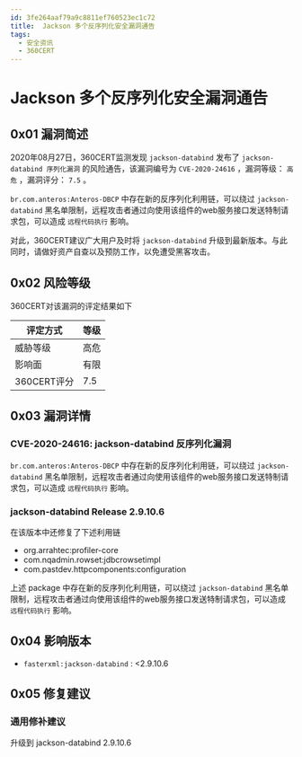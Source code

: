 ```yaml
---
id: 3fe264aaf79a9c8811ef760523ec1c72
title:  Jackson 多个反序列化安全漏洞通告
tags: 
  - 安全资讯
  - 360CERT
---
```


#  Jackson 多个反序列化安全漏洞通告

0x01 漏洞简述
---------


2020年08月27日，360CERT监测发现 `jackson-databind` 发布了 `jackson-databind 序列化漏洞` 的风险通告，该漏洞编号为 `CVE-2020-24616` ，漏洞等级： `高危` ，漏洞评分： `7.5` 。


 `br.com.anteros:Anteros-DBCP` 中存在新的反序列化利用链，可以绕过 `jackson-databind` 黑名单限制，远程攻击者通过向使用该组件的web服务接口发送特制请求包，可以造成 `远程代码执行` 影响。


对此，360CERT建议广大用户及时将 `jackson-databind` 升级到最新版本。与此同时，请做好资产自查以及预防工作，以免遭受黑客攻击。


0x02 风险等级
---------


360CERT对该漏洞的评定结果如下




| 评定方式 | 等级 |
| --- | --- |
| 威胁等级 | 高危 |
| 影响面 | 有限 |
| 360CERT评分 | 7.5 |


0x03 漏洞详情
---------


### CVE-2020-24616: jackson-databind 反序列化漏洞


 `br.com.anteros:Anteros-DBCP` 中存在新的反序列化利用链，可以绕过 `jackson-databind` 黑名单限制，远程攻击者通过向使用该组件的web服务接口发送特制请求包，可以造成 `远程代码执行` 影响。


### jackson-databind Release 2.9.10.6


在该版本中还修复了下述利用链


* org.arrahtec:profiler-core
* com.nqadmin.rowset:jdbcrowsetimpl
* com.pastdev.httpcomponents:configuration


上述 package 中存在新的反序列化利用链，可以绕过 `jackson-databind` 黑名单限制，远程攻击者通过向使用该组件的web服务接口发送特制请求包，可以造成 `远程代码执行` 影响。


0x04 影响版本
---------


* `fasterxml:jackson-databind` : <2.9.10.6


0x05 修复建议
---------


### 通用修补建议


升级到 jackson-databind 2.9.10.6


